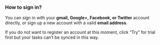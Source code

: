 ### How to sign in?
You can sign in with your **gmail, Google+, Facebook, or Twitter** account directly, or sign up a new account with a valid **email address**.

If you do not want to register an account at this moment, click “Try” for trial first but your tasks can’t be synced in this way.
